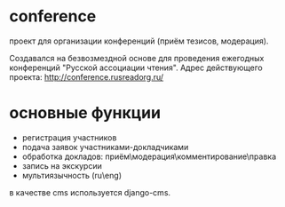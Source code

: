 conference
==========
проект для организации конференций  (приём тезисов, модерация).

Создавался на безвозмездной основе для проведения ежегодных конференций "Русской ассоциации чтения".
Адрес действующего проекта: http://conference.rusreadorg.ru/

основные функции
=================
* регистрация участников
* подача заявок участниками-докладчиками
* обработка докладов: приём\модерация\комментирование\правка
* запись на экскурсии
* мультиязычность (ru\eng)

в качестве cms используется django-cms.

